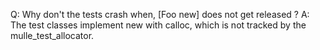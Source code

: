 Q: Why don't the tests crash when, [Foo new] does not get released ?
A: The test classes implement new with calloc, which is not tracked by the mulle_test_allocator.

